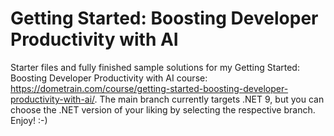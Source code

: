 # Getting Started: Boosting Developer Productivity with AI
Starter files and fully finished sample solutions for my Getting Started: Boosting Developer Productivity with AI course: https://dometrain.com/course/getting-started-boosting-developer-productivity-with-ai/. The main branch currently targets .NET 9, but you can choose the .NET version of your liking by selecting the respective branch. Enjoy! :-)
